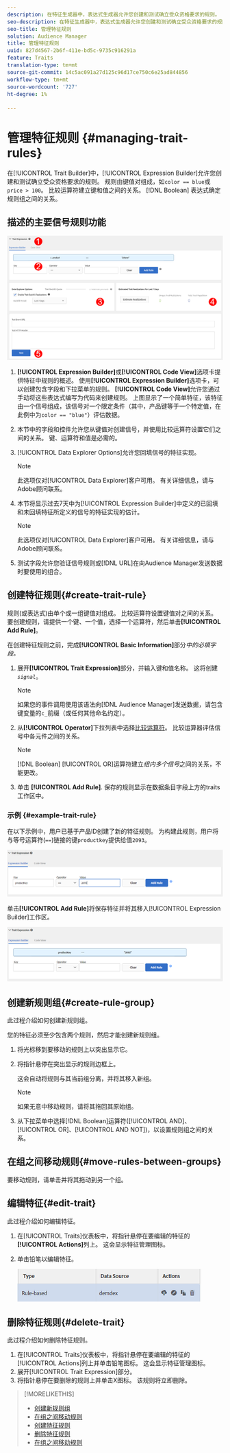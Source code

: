 ```yaml
---
description: 在特征生成器中，表达式生成器允许您创建和测试确立受众资格要求的规则。 规则由键值对组成，如“color == blue”或“price &gt;100”。 比较运算符建立键和值之间的关系。 布尔表达式确定规则组之间的关系。
seo-description: 在特征生成器中，表达式生成器允许您创建和测试确立受众资格要求的规则。 规则由键值对组成，如“color == blue”或“price &gt;100”。 比较运算符建立键和值之间的关系。 布尔表达式确定规则组之间的关系。
seo-title: 管理特征规则
solution: Audience Manager
title: 管理特征规则
uuid: 827d4567-2b6f-411e-bd5c-9735c916291a
feature: Traits
translation-type: tm+mt
source-git-commit: 14c5ac091a27d125c96d17ce750c6e25ad844856
workflow-type: tm+mt
source-wordcount: '727'
ht-degree: 1%

---
```



# 管理特征规则 {#managing-trait-rules}

在[!UICONTROL Trait Builder]中，[!UICONTROL Expression Builder]允许您创建和测试确立受众资格要求的规则。 规则由键值对组成，如`color == blue`或`price > 100`。 比较运算符建立键和值之间的关系。 [!DNL Boolean] 表达式确定规则组之间的关系。

<!-- c_tb_rules.xml -->

## 描述的主要信号规则功能

![](assets/manage-trait-rules.png)

1. **[!UICONTROL Expression Builder]**&#x200B;或&#x200B;**[!UICONTROL Code View]**&#x200B;选项卡提供特征中规则的概述。 使用&#x200B;**[!UICONTROL Expression Builder]**&#x200B;选项卡，可以创建包含字段和下拉菜单的规则。 **[!UICONTROL Code View]**&#x200B;允许您通过手动将这些表达式编写为代码来创建规则。 上图显示了一个简单特征，该特征由一个信号组成，该信号对一个限定条件（其中，产品键等于一个特定值，在此例中为`color == "blue"`）评估数据。

1. 本节中的字段和控件允许您从键值对创建信号，并使用比较运算符设置它们之间的关系。 键、运算符和值是必需的。
1. [!UICONTROL Data Explorer Options]允许您回填信号的特征实现。

   >[!NOTE]
   >
   >此选项仅对[!UICONTROL Data Explorer]客户可用。 有关详细信息，请与Adobe顾问联系。

1. 本节将显示过去7天中为[!UICONTROL Expression Builder]中定义的已回填和未回填特征所定义的信号的特征实现的估计。

   >[!NOTE]
   >
   >此选项仅对[!UICONTROL Data Explorer]客户可用。 有关详细信息，请与Adobe顾问联系。

1. 测试字段允许您验证信号规则或[!DNL URL]在向Audience Manager发送数据时要使用的组合。

## 创建特征规则{#create-trait-rule}

规则(或表达式)由单个或一组键值对组成。 比较运算符设置键值对之间的关系。 要创建规则，请提供一个键、一个值，选择一个运算符，然后单击&#x200B;**[!UICONTROL Add Rule]**。

<!-- t_tb_create_rules.xml -->

在创建特征规则之前，完成&#x200B;**[!UICONTROL Basic Information]**&#x200B;部分&#x200B;*中的必填字段。*

1. 展开&#x200B;**[!UICONTROL Trait Expression]**&#x200B;部分，并输入键和值名称。 这将创建&#x200B;*`signal`*。

   >[!NOTE]
   >
   >如果您的事件调用使用该语法向[!DNL Audience Manager]发送数据，请包含键变量的`c_`前缀（或任何其他命名约定）。

1. 从&#x200B;**[!UICONTROL Operator]**&#x200B;下拉列表中选择[比较运算符](../../features/traits/trait-comparison-operators.md)。 比较运算器评估信号中各元件之间的关系。

   >[!NOTE]
   >
   >[!DNL Boolean] [!UICONTROL OR]运算符建立&#x200B;*组内多个信号*&#x200B;之间的关系，不能更改。

1. 单击 **[!UICONTROL Add Rule]**. 保存的规则显示在数据条目字段上方的traits工作区中。

### 示例 {#example-trait-rule}

在以下示例中，用户已基于产品ID创建了新的特征规则。 为构建此规则，用户将与等号运算符(`==`)链接的键`productkey`提供给值`2093`。

![](assets/tb_sample_rule1.png)

单击&#x200B;**[!UICONTROL Add Rule]**&#x200B;将保存特征并将其移入[!UICONTROL Expression Builder]工作区。

![](assets/tb_sample_rule2.png)

## 创建新规则组{#create-rule-group}

此过程介绍如何创建新规则组。

<!-- t_tb_new_rule_group.xml -->

您的特征必须至少包含两个规则，然后才能创建新规则组。

1. 将光标移到要移动的规则上以突出显示它。
1. 将指针悬停在突出显示的规则边框上。

   这会自动将规则与其当前组分离，并将其移入新组。

   >[!NOTE]
   >
   >如果无意中移动规则，请将其拖回其原始组。

1. 从下拉菜单中选择[!DNL Boolean]运算符([!UICONTROL AND]、[!UICONTROL OR]、[!UICONTROL AND NOT])，以设置规则组之间的关系。

## 在组之间移动规则{#move-rules-between-groups}

要移动规则，请单击并将其拖动到另一个组。

## 编辑特征{#edit-trait}

此过程介绍如何编辑特征。

<!-- t_tb_edit.xml -->

1. 在[!UICONTROL Traits]仪表板中，将指针悬停在要编辑的特征的&#x200B;**[!UICONTROL Actions]**&#x200B;列上。 这会显示特征管理图标。
1. 单击铅笔以编辑特征。

   ![](assets/tb_edit_trait.png)

## 删除特征规则{#delete-trait}

此过程介绍如何删除特征规则。

<!-- t_tb_delete_rule.xml -->

1. 在[!UICONTROL Traits]仪表板中，将指针悬停在要编辑的特征的[!UICONTROL Actions]列上并单击铅笔图标。 这会显示特征管理图标。
1. 展开[!UICONTROL Trait Expression]部分。
1. 将指针悬停在要删除的规则上并单击X图标。 该规则将立即删除。

>[!MORELIKETHIS]
>
>* [创建新规则组](../../features/traits/manage-trait-rules.md#create-rule-group)
>* [在组之间移动规则](../../features/traits/manage-trait-rules.md#move-rules-between-groups)
>* [创建特征规则](../../features/traits/manage-trait-rules.md#create-trait-rule)
>* [删除特征规则](../../features/traits/manage-trait-rules.md#delete-trait)
>* [在组之间移动规则](../../features/traits/manage-trait-rules.md#move-rules-between-groups)

